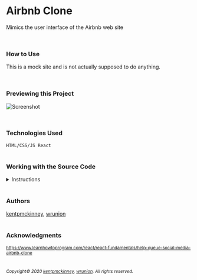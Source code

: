 
# Airbnb Clone

Mimics the user interface of the Airbnb web site

  <br/>

### How to Use
This is a mock site and is not actually supposed to do anything.

<br/>

### Previewing this Project
![Screenshot](http://kentpmckinney.github.io/epi-airbnb-clone/epi-airbnb-clone.gif)

<br/>

### Technologies Used

  <code>HTML/CSS/JS
React</code>
  <br/>
  <br/>

### Working with the Source Code

<details markdown='1'>
  <summary>Instructions</summary>

  <br>
  The following are suggestions to help set up a development environment for this project. The actual steps needed may differ slightly depending on the operating system and other factors.

  <br/>
  <br/>

  ### Prerequisites

  The following software must be installed and properly configured on the target machine. 

  

* Git (recommended)
  <br/>

  ### Setting up a Development Environment

  The following steps are meant to be a quick way to get the project up and running.

  
1. Download a copy of the source code from: https://github.com/kentpmckinney/epi-airbnb-clone or clone using the repository link: https://github.com/kentpmckinney/epi-airbnb-clone.git
  <br/>

  ### Notes

  

  ### Deployment

  

</details>

<br/>

### Authors

[kentpmckinney](https://github.com/kentpmckinney), [wrunion](https://github.com/wrunion)
<br/>
<br/>

### Acknowledgments

<sub>https://www.learnhowtoprogram.com/react/react-fundamentals/help-queue-social-media-airbnb-clone</sub>
<br/>
<br/>

###### <sub>Copyright&copy; 2020 [kentpmckinney](https://github.com/kentpmckinney), [wrunion](https://github.com/wrunion). All rights reserved.</sub>